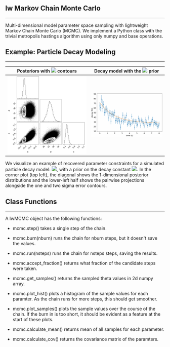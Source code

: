 ## lw Markov Chain Monte Carlo

---

Multi-dimensional model parameter space sampling with lightweight Markov Chain Monte Carlo (MCMC).
We implement a Python class with the trivial metropolis hastings algorithm using only numpy and base operations. 


## Example: Particle Decay Modeling

---

Posteriors with <img src="https://render.githubusercontent.com/render/math?math=\sigma"> contours | Decay model with the <img src="https://render.githubusercontent.com/render/math?math=\lambda"> prior
:-------------------------------------------:|:------------------------------:
![](examples/data/corners.png) | ![](examples/data/scatter.png)

We visualize an example of recovered parameter constraints for a simulated particle decay model:
<img src="https://render.githubusercontent.com/render/math?math=\R(t) = A + B e^{-\lambda t}">, with a prior on the 
decay constant <img src="https://render.githubusercontent.com/render/math?math=\lambda">. In the corner plot (top left), the diagonal shows the 1-dimensional posterior distributions and the lower-left half shows the pairwise projections alongside the
one and two sigma error contours. 



## Class Functions 

---

A lwMCMC object has the following functions:
        
* mcmc.step() takes a single step of the chain.

* mcmc.burn(nburn) runs the chain for nburn steps, but it doesn't save
            the values.

* mcmc.run(nsteps) runs the chain for nsteps steps, saving the results.

* mcmc.accept_fraction() returns what fraction of the candidate steps
            were taken.

* mcmc.get_samples() returns the sampled theta values in 2d numpy array.
* mcmc.plot_hist() plots a histogram of the sample values for each
            paramter.  As the chain runs for more steps, this should get
            smoother.
        
* mcmc.plot_samples() plots the sample values over the course of the 
            chain.  If the burn in is too short, it should be evident as a
            feature at the start of these plots.
    
* mcmc.calculate_mean() returns mean of all samples for each parameter.
* mcmc.calculate_cov() returns the covariance matrix of the paramters.
